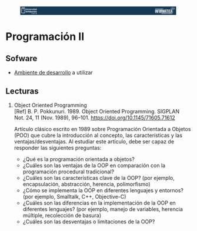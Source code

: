 <figure>
    <div align="center" width="100%">
        <img src="./docs/imgs/main/head01.png" alt=""/>        
    </div>
</figure>

# Programación II 

## Sofware

* [Ambiente de desarrollo](desarrollo.md) a utilizar 

## Lecturas

1) Object Oriented Programming  
    [Ref] B. P. Pokkunuri. 1989. Object Oriented Programming. SIGPLAN Not. 24, 11 (Nov. 1989), 96–101. https://doi.org/10.1145/71605.71612

    Artículo clásico escrito en 1989 sobre Programación Orientada a Objetos (POO) que cubre la introducción al concepto, las características y las ventajas/desventajas. Al estudiar este artículo, debe ser capaz de responder las siguientes preguntas:

    * ¿Qué es la programación orientada a objetos?
    * ¿Cuáles son las ventajas de la OOP en comparación con la programación procedural tradicional?
    * ¿Cuáles son las características clave de la OOP? (por ejemplo, encapsulación, abstracción, herencia, polimorfismo)
    * ¿Cómo se implementa la OOP en diferentes lenguajes y entornos? (por ejemplo, Smalltalk, C++, Objective-C)
    * ¿Cuáles son las diferencias en la implementación de la OOP en diferentes lenguajes? (por ejemplo, manejo de variables, herencia múltiple, recolección de basura)
    * ¿Cuáles son las desventajas o limitaciones de la OOP?